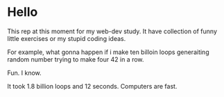 # Hello
This rep at this moment for my web-dev study. 
It have collection of funny little exercises or my stupid coding ideas. 

For example, what gonna happen if i make ten billoin loops generaiting random number trying to make four 42 in a row. 

Fun. I know. 

It took 1.8 billion loops and 12 seconds. Computers are fast. 
 
